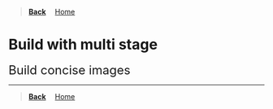 >**[Back](../README.md)**
&emsp;[Home](/README.md)

# Build with multi stage

<font size=5>Build concise images</font>

---
>**[Back](../README.md)**
&emsp;[Home](/README.md)
